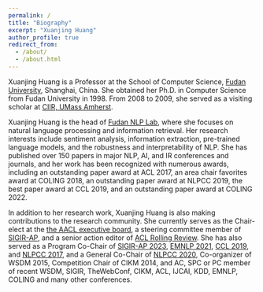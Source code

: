 ```yaml
---
permalink: /
title: "Biography"
excerpt: "Xuanjing Huang"
author_profile: true
redirect_from: 
  - /about/
  - /about.html
---
```


Xuanjing Huang is a Professor at the School of Computer Science, [Fudan University](http://www.fudan.edu.cn/en/), Shanghai, China. She obtained her Ph.D. in Computer Science from Fudan University in 1998. From 2008 to 2009, she served as a visiting scholar at [CIIR, UMass Amherst](https://ciir.cs.umass.edu/).

Xuanjing Huang is the head of [Fudan NLP Lab](https://nlp.fudan.edu.cn/nlpen/main.htm), where she focuses on natural language processing and information retrieval. Her research interests include sentiment analysis, information extraction, pre-trained language models, and the robustness and interpretability of NLP. She has published over 150 papers in major NLP, AI, and IR conferences and journals, and her work has been recognized with numerous awards, including an outstanding paper award at ACL 2017, an area chair favorites award at COLING 2018, an outstanding paper award at NLPCC 2019, the best paper award at CCL 2019, and an outstanding paper award at COLING 2022.

In addition to her research work, Xuanjing Huang is also making contributions to the research community. She currently serves as the Chair-elect at the [the AACL executive board](https://aaclweb.org/officers/index.html), a steering committee member of [SIGIR-AP](http://www.sigir-ap.org/), and a senior action editor of [ACL Rolling Review](https://aclrollingreview.org). She has also served as a Program Co-Chair of [SIGIR-AP 2023](http://www.sigir-ap.org/sigir-ap-2023/), [EMNLP 2021](http://2021.emnlp.org), [CCL 2019](http://www.cips-cl.org/static/CCL2019/en/index.html), and [NLPCC 2017](http://tcci.ccf.org.cn/conference/2017/index.php), and a General Co-Chair of [NLPCC 2020](http://tcci.ccf.org.cn/conference/2020/), Co-organizer of WSDM 2015, Competition Chair of CIKM 2014, and AC, SPC or PC member of recent WSDM, SIGIR, TheWebConf, CIKM, ACL, IJCAI, KDD, EMNLP, COLING and many other conferences.

